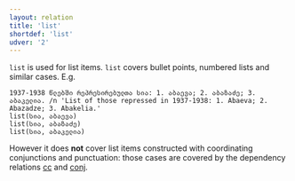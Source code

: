 ```yaml
---
layout: relation
title: 'list'
shortdef: 'list'
udver: '2'
---
```


`list` is used for list items. <code>list</code> covers bullet points, numbered lists and similar cases. E.g.

~~~ sdparse
1937-1938 წლებში რეპრესირებულთა სია: 1. აბაევა; 2. აბაზაძე; 3. აბაკელია. /n 'List of those repressed in 1937-1938: 1. Abaeva; 2. Abazadze; 3. Abakelia.' 
list(სია, აბაევა)
list(სია, აბაზაძე)
list(სია, აბაკელია)
~~~

However it does **not** cover list items constructed with coordinating conjunctions and punctuation: those cases are covered by the dependency relations [cc](_ka/dep/cc) and [conj](_ka/dep/conj). 
<!-- Interlanguage links updated Po 11. listopadu 2024, 20:10:59 CET -->
